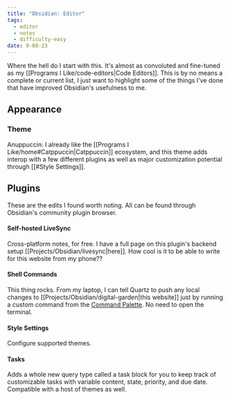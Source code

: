 ```yaml
---
title: "Obsidian: Editor"
tags:
  - editor
  - notes
  - difficulty-easy
date: 9-08-23
---
```

Where the hell do I start with this. It's almost as convoluted and fine-tuned as my [[Programs I Like/code-editors|Code Editors]]. This is by no means a complete or current list, I just want to highlight some of the things I've done that have improved Obsidian's usefulness to me.

## Appearance
### Theme
Anuppuccin: I already like the [[Programs I Like/home#Catppuccin|Catppuccin]] ecosystem, and this theme adds interop with a few different plugins as well as major customization potential through [[#Style Settings]]. 
## Plugins
These are the edits I found worth noting. All can be found through Obsidian's community plugin browser.
#### Self-hosted LiveSync
Cross-platform notes, for free. I have a full page on this plugin's backend setup [[Projects/Obsidian/livesync|here]]. How cool is it to be able to write for this website from my phone??
#### Shell Commands
This thing rocks. From my laptop, I can tell Quartz to push any local changes to [[Projects/Obsidian/digital-garden|this website]] just by running a custom command from the [Command Palette](https://help.obsidian.md/Plugins/Command+palette). No need to open the terminal.
#### Style Settings
Configure supported themes.
#### Tasks
Adds a whole new query type called a task block for you to keep track of customizable tasks with variable content, state, priority, and due date. Compatible with a host of themes as well.
